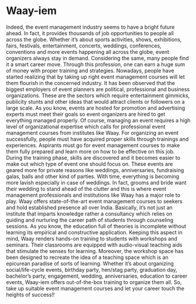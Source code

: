# Waay-iem
Indeed, the event management industry seems to have a bright future ahead. In fact, it provides thousands of job opportunities to people all across the globe. Whether it’s about sports activities, shows, exhibitions, fairs, festivals, entertainment, concerts, weddings, conferences, conventions and more events happening all across the globe, event organizers always stay in demand. Considering the same, many people find it a smart career move. Through this profession, one can earn a huge sum of money with proper training and strategies.   Nowadays, people have started realizing that by taking up right event management courses will let them flourish in the concerned industry. It has been observed that the biggest employers of event planners are political, professional and business organizations. These are the sectors which require entertainment gimmicks, publicity stunts and other ideas that would attract clients or followers on a large scale.   As you know, events are hosted for promotion and advertising experts must meet their goals so event organizers are hired to get everything managed properly. Of course, managing an event requires a high level of organizational expertise which calls for professional event management courses from institutes like Waay. For organizing an event successfully, people must have acquired proper skills through trainings and experiences.   Aspirants must go for event management courses to make them fully prepared and learn more on how to be effective on this job. During the training phase, skills are discovered and it becomes easier to make out which type of event one should focus on. These events are geared more for private reasons like weddings, anniversaries, fundraising galas, balls and other kind of parties. With time, everything is becoming more lavish especially in case of weddings. In fact, grooms and bride want their wedding to stand ahead of the clutter and this is where event management professionals and institutions like Waay has a major role to play.    Waay offers state-of-the-art event management courses to seekers and hold established presence all over India. Basically, it’s not just an institute that imparts knowledge rather a consultancy which relies on guiding and nurturing the career path of students through counseling sessions.  As you know, the education full of theories is incomplete without learning its empirical and constructive application. Keeping this aspect in mind, Waay renders hands-on training to students with workshops and seminars. Their classrooms are equipped with audio-visual teaching aids that stimulate the senses for learning. Moreover, the workshop space has been designed to recreate the idea of a teaching space which is an epicurean paradise of sorts of learning. Whether it’s about organizing social/life-cycle events, birthday party, hen/stag party, graduation day, bachelor’s party, engagement, wedding, anniversaries, education to career events, Waay-iem offers out-of-the-box training to organize them all. So, take up suitable event management courses and let your career touch the heights of success!!

